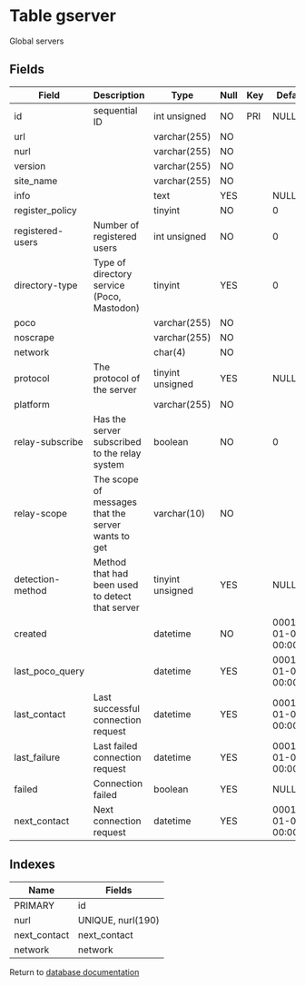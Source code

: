 Table gserver
===========

Global servers

Fields
------

| Field            | Description                                        | Type             | Null | Key | Default             | Extra          |
| ---------------- | -------------------------------------------------- | ---------------- | ---- | --- | ------------------- | -------------- |
| id               | sequential ID                                      | int unsigned     | NO   | PRI | NULL                | auto_increment |
| url              |                                                    | varchar(255)     | NO   |     |                     |                |
| nurl             |                                                    | varchar(255)     | NO   |     |                     |                |
| version          |                                                    | varchar(255)     | NO   |     |                     |                |
| site_name        |                                                    | varchar(255)     | NO   |     |                     |                |
| info             |                                                    | text             | YES  |     | NULL                |                |
| register_policy  |                                                    | tinyint          | NO   |     | 0                   |                |
| registered-users | Number of registered users                         | int unsigned     | NO   |     | 0                   |                |
| directory-type   | Type of directory service (Poco, Mastodon)         | tinyint          | YES  |     | 0                   |                |
| poco             |                                                    | varchar(255)     | NO   |     |                     |                |
| noscrape         |                                                    | varchar(255)     | NO   |     |                     |                |
| network          |                                                    | char(4)          | NO   |     |                     |                |
| protocol         | The protocol of the server                         | tinyint unsigned | YES  |     | NULL                |                |
| platform         |                                                    | varchar(255)     | NO   |     |                     |                |
| relay-subscribe  | Has the server subscribed to the relay system      | boolean          | NO   |     | 0                   |                |
| relay-scope      | The scope of messages that the server wants to get | varchar(10)      | NO   |     |                     |                |
| detection-method | Method that had been used to detect that server    | tinyint unsigned | YES  |     | NULL                |                |
| created          |                                                    | datetime         | NO   |     | 0001-01-01 00:00:00 |                |
| last_poco_query  |                                                    | datetime         | YES  |     | 0001-01-01 00:00:00 |                |
| last_contact     | Last successful connection request                 | datetime         | YES  |     | 0001-01-01 00:00:00 |                |
| last_failure     | Last failed connection request                     | datetime         | YES  |     | 0001-01-01 00:00:00 |                |
| failed           | Connection failed                                  | boolean          | YES  |     | NULL                |                |
| next_contact     | Next connection request                            | datetime         | YES  |     | 0001-01-01 00:00:00 |                |

Indexes
------------

| Name         | Fields            |
| ------------ | ----------------- |
| PRIMARY      | id                |
| nurl         | UNIQUE, nurl(190) |
| next_contact | next_contact      |
| network      | network           |


Return to [database documentation](help/database)

